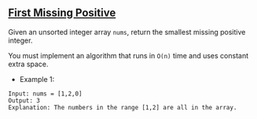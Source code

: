 ## [First Missing Positive](https://leetcode.com/problems/first-missing-positive/)

Given an unsorted integer array `nums`, return the smallest missing positive integer.

You must implement an algorithm that runs in `O(n)` time and uses constant extra space.



- Example 1:
```
Input: nums = [1,2,0]
Output: 3
Explanation: The numbers in the range [1,2] are all in the array.
```
